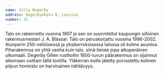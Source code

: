```yaml
---
name: Villa Degerby
address: Degerbynkatu 6, Loviisa
number: 21
---
```

Talo on rakennettu vuonna 1907 ja sen on suunnitellut kaupungin silloinen rakennusmestari J. A. Blässar. Talo on peruskorjattu vuosina 1996-2002. Alunperin 250-neliöisessä ja yksikerroksisessa talossa oli kolme asuntoa. Piharakennus on yhtä vanha kuin talo, siinä lienee jopa alkuperäinen ulkomaali. Degerby Gillen rusthollin 1600-luvun päärakennus on sijainnut aikoinaan osittain tällä tontilla. Yläkerran esille jätetty porrastettu kolmen piipun hormisto on harvinainen nähtävyys.
